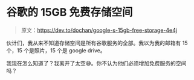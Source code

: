 # 谷歌的 15GB 免费存储空间

> 原文：<https://dev.to/dochan/google-s-15gb-free-storage-4e4j>

伙计们，我从来不知道存储空间是所有谷歌服务的全部。我以为我的邮箱有 15 个，15 个是照片，15 个是 google drive。

我现在怎么知道了？我离开了太空😅。你不认为他们必须增加免费服务的空间吗？